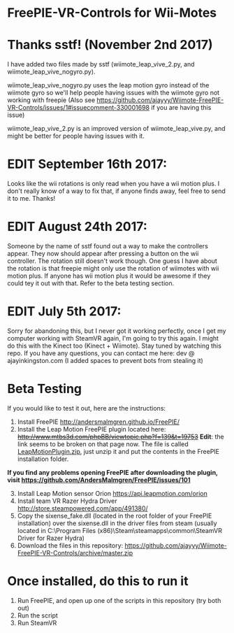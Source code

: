 # FreePIE-VR-Controls for Wii-Motes

# Thanks sstf! (November 2nd 2017)

I have added two files made by sstf (wiimote_leap_vive_2.py, and wiimote_leap_vive_nogyro.py).

wiimote_leap_vive_nogyro.py uses the leap motion gyro instead of the wiimote gyro so we'll help people having issues with the wiimote gyro not working with freepie (Also see https://github.com/ajayyy/Wiimote-FreePIE-VR-Controls/issues/1#issuecomment-330001698 if you are having this issue)

wiimote_leap_vive_2.py is an improved version of wiimote_leap_vive.py, and might be better for people having issues with it.

# EDIT September 16th 2017:

Looks like the wii rotations is only read when you have a wii motion plus. I don't really know of a way to fix that, if anyone finds away, feel free to send it to me. Thanks!

# EDIT August 24th 2017:

Someone by the name of sstf found out a way to make the controllers appear. They now should appear after pressing a button on the wii controller. The rotation still doesn't work though. One guess I have about the rotation is that freepie might only use the rotation of wiimotes with wii motion plus. If anyone has wii motion plus it would be awesome if they could tey it out with that. Refer to the beta testing section.

# EDIT July 5th 2017:

Sorry for abandoning this, but I never got it working perfectly, once I get my computer working with SteamVR again, I'm going to try this again. I might do this with the Kinect too (Kinect + Wiimote). Stay tuned by watching this repo. If you have any questions, you can contact me here: dev   @   ajayinkingston.com (I added spaces to prevent bots from stealing it)

# Beta Testing
If you would like to test it out, here are the instructions:

1. Install FreePIE http://andersmalmgren.github.io/FreePIE/
2. Install the Leap Motion FreePIE plugin located here: ~~http://www.mtbs3d.com/phpBB/viewtopic.php?f=139&t=19753~~ **Edit**: the link seems to be broken on that page now. The file is called [LeapMotionPlugin.zip](https://github.com/ajayyy/Wiimote-FreePIE-VR-Controls/raw/master/LeapMotionPlugin.zip), just unzip it and put the contents in the FreePIE installation folder.

<b>If you find any problems opening FreePIE after downloading the plugin, visit https://github.com/AndersMalmgren/FreePIE/issues/101</b>

3. Install Leap Motion sensor Orion https://api.leapmotion.com/orion
4. Install team VR Razer Hydra Driver http://store.steampowered.com/app/491380/
5. Copy the sixense_fake.dll (located in the root folder of your FreePIE installation) over the sixense.dll in the driver files from steam (usually located in C:\Program Files (x86)\Steam\steamapps\common\SteamVR Driver for Razer Hydra)
6. Download the files in this repository: https://github.com/ajayyy/Wiimote-FreePIE-VR-Controls/archive/master.zip

# Once installed, do this to run it
1. Run FreePIE, and open up one of the scripts in this repository (try both out)
2. Run the script
3. Run SteamVR

